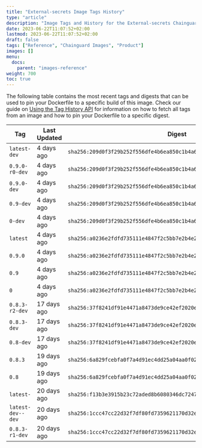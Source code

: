 ```yaml
---
title: "External-secrets Image Tags History"
type: "article"
description: "Image Tags and History for the External-secrets Chainguard Image"
date: 2023-06-22T11:07:52+02:00
lastmod: 2023-06-22T11:07:52+02:00
draft: false
tags: ["Reference", "Chainguard Images", "Product"]
images: []
menu:
  docs:
    parent: "images-reference"
weight: 700
toc: true
---
```


The following table contains the most recent tags and digests that can be used to pin your Dockerfile to a specific build of this image. Check our guide on [Using the Tag History API](/chainguard/chainguard-images/using-the-tag-history-api/) for information on how to fetch all tags from an image and how to pin your Dockerfile to a specific digest.

| Tag               | Last Updated | Digest                                                                    |
|-------------------|--------------|---------------------------------------------------------------------------|
| `latest-dev`      | 4 days ago   | `sha256:209d0f3f29b252f556dfe4b6ea850c1b4a6fe26282f44c4c52e70f9b782695dc` |
| `0.9.0-r0-dev`    | 4 days ago   | `sha256:209d0f3f29b252f556dfe4b6ea850c1b4a6fe26282f44c4c52e70f9b782695dc` |
| `0.9.0-dev`       | 4 days ago   | `sha256:209d0f3f29b252f556dfe4b6ea850c1b4a6fe26282f44c4c52e70f9b782695dc` |
| `0.9-dev`         | 4 days ago   | `sha256:209d0f3f29b252f556dfe4b6ea850c1b4a6fe26282f44c4c52e70f9b782695dc` |
| `0-dev`           | 4 days ago   | `sha256:209d0f3f29b252f556dfe4b6ea850c1b4a6fe26282f44c4c52e70f9b782695dc` |
| `latest`          | 4 days ago   | `sha256:a0236e2fdfd735111e4847f2c5bb7e2b4e24c01d666e3c8fa93234522d05626b` |
| `0.9.0`           | 4 days ago   | `sha256:a0236e2fdfd735111e4847f2c5bb7e2b4e24c01d666e3c8fa93234522d05626b` |
| `0.9`             | 4 days ago   | `sha256:a0236e2fdfd735111e4847f2c5bb7e2b4e24c01d666e3c8fa93234522d05626b` |
| `0`               | 4 days ago   | `sha256:a0236e2fdfd735111e4847f2c5bb7e2b4e24c01d666e3c8fa93234522d05626b` |
| `0.8.3-r2-dev`    | 17 days ago  | `sha256:37f8241df91e4471a8473de9ce42ef2020e38fb647a086dcac6e32abef809d1d` |
| `0.8.3-dev`       | 17 days ago  | `sha256:37f8241df91e4471a8473de9ce42ef2020e38fb647a086dcac6e32abef809d1d` |
| `0.8-dev`         | 17 days ago  | `sha256:37f8241df91e4471a8473de9ce42ef2020e38fb647a086dcac6e32abef809d1d` |
| `0.8.3`           | 19 days ago  | `sha256:6a829fcebfa0f7a4d91ec4dd25a04aa0f02a3ffe6e528c38ad36179b7d7aaf76` |
| `0.8`             | 19 days ago  | `sha256:6a829fcebfa0f7a4d91ec4dd25a04aa0f02a3ffe6e528c38ad36179b7d7aaf76` |
| `latest-`         | 20 days ago  | `sha256:f13b3e3915b23c72aded8b6080346dc7247bf25fbffb0105f180c01ec4e29b68` |
| `latest-dev--dev` | 20 days ago  | `sha256:1ccc47cc22d32f7df80fd7359621170d32e3f614e8c79a21a249745334d89615` |
| `0.8.3-r1-dev`    | 20 days ago  | `sha256:1ccc47cc22d32f7df80fd7359621170d32e3f614e8c79a21a249745334d89615` |
